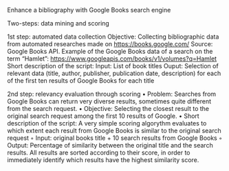 Enhance a bibliography with Google Books search engine

Two-steps: data mining and scoring

1st step: automated data collection
	Objective: Collecting bibliographic data from automated researches made on https://books.google.com/
	Source: Google Books API. Example of the Google Books data of a search on the term “Hamlet”: https://www.googleapis.com/books/v1/volumes?q=Hamlet
	Short description of the script:
		Input: List of book titles
		Ouput: Selection of relevant data (title, author, publisher, publication date, description) for each of the first ten results of Google Books for each title


2nd step: relevancy evaluation through scoring
    • Problem: Searches from Google Books can return very diverse results, sometimes quite different from the search request.
    • Objective: Selecting the closest result to the original search request among the first 10 results of Google.
    • Short description of the script:
        A very simple scoring algorythm evaluates to which extent each result from Google Books is similar to the original search request
        ◦ Input: original books title + 10 search results from Google Books
        ◦ Output: Percentage of similarity between the original title and the search results. 
        All results are sorted according to their score, in order to immediately identify which results have the highest similarity score.
